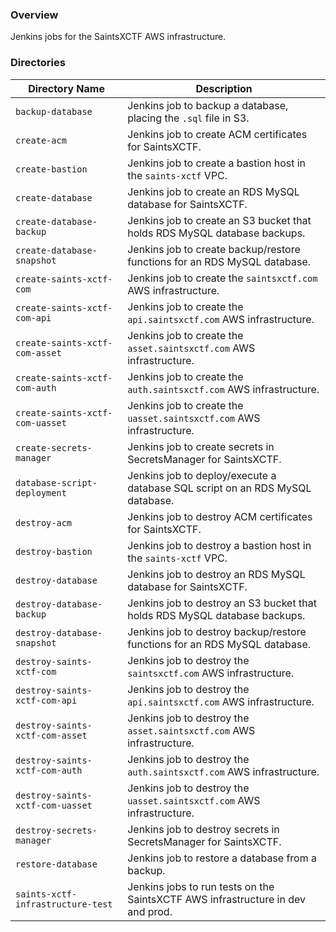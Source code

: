 ### Overview

Jenkins jobs for the SaintsXCTF AWS infrastructure.

### Directories

| Directory Name                     | Description                                                                     |
|------------------------------------|---------------------------------------------------------------------------------|
| `backup-database`                  | Jenkins job to backup a database, placing the `.sql` file in S3.                |
| `create-acm`                       | Jenkins job to create ACM certificates for SaintsXCTF.                          |
| `create-bastion`                   | Jenkins job to create a bastion host in the `saints-xctf` VPC.                  |
| `create-database`                  | Jenkins job to create an RDS MySQL database for SaintsXCTF.                     |
| `create-database-backup`           | Jenkins job to create an S3 bucket that holds RDS MySQL database backups.       |
| `create-database-snapshot`         | Jenkins job to create backup/restore functions for an RDS MySQL database.       |
| `create-saints-xctf-com`           | Jenkins job to create the `saintsxctf.com` AWS infrastructure.                  |
| `create-saints-xctf-com-api`       | Jenkins job to create the `api.saintsxctf.com` AWS infrastructure.              |
| `create-saints-xctf-com-asset`     | Jenkins job to create the `asset.saintsxctf.com` AWS infrastructure.            |
| `create-saints-xctf-com-auth`      | Jenkins job to create the `auth.saintsxctf.com` AWS infrastructure.             |
| `create-saints-xctf-com-uasset`    | Jenkins job to create the `uasset.saintsxctf.com` AWS infrastructure.           |
| `create-secrets-manager`           | Jenkins job to create secrets in SecretsManager for SaintsXCTF.                 |
| `database-script-deployment`       | Jenkins job to deploy/execute a database SQL script on an RDS MySQL database.   |
| `destroy-acm`                      | Jenkins job to destroy ACM certificates for SaintsXCTF.                         |
| `destroy-bastion`                  | Jenkins job to destroy a bastion host in the `saints-xctf` VPC.                 |
| `destroy-database`                 | Jenkins job to destroy an RDS MySQL database for SaintsXCTF.                    |
| `destroy-database-backup`          | Jenkins job to destroy an S3 bucket that holds RDS MySQL database backups.      |
| `destroy-database-snapshot`        | Jenkins job to destroy backup/restore functions for an RDS MySQL database.      |
| `destroy-saints-xctf-com`          | Jenkins job to destroy the `saintsxctf.com` AWS infrastructure.                 |
| `destroy-saints-xctf-com-api`      | Jenkins job to destroy the `api.saintsxctf.com` AWS infrastructure.             |
| `destroy-saints-xctf-com-asset`    | Jenkins job to destroy the `asset.saintsxctf.com` AWS infrastructure.           |
| `destroy-saints-xctf-com-auth`     | Jenkins job to destroy the `auth.saintsxctf.com` AWS infrastructure.            |
| `destroy-saints-xctf-com-uasset`   | Jenkins job to destroy the `uasset.saintsxctf.com` AWS infrastructure.          |
| `destroy-secrets-manager`          | Jenkins job to destroy secrets in SecretsManager for SaintsXCTF.                |
| `restore-database`                 | Jenkins job to restore a database from a backup.                                |
| `saints-xctf-infrastructure-test`  | Jenkins jobs to run tests on the SaintsXCTF AWS infrastructure in dev and prod. |